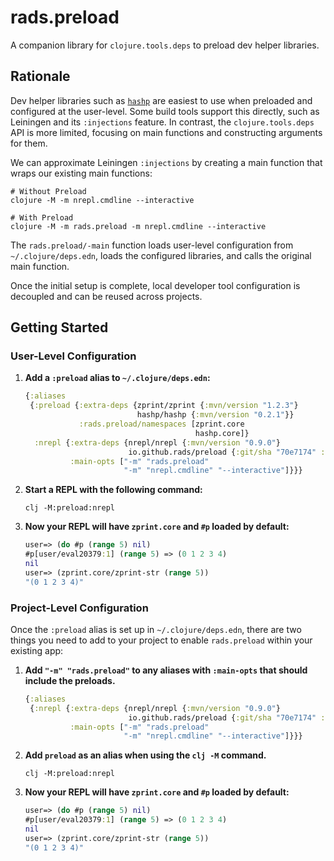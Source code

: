 # rads.preload

A companion library for `clojure.tools.deps` to preload dev helper libraries.

## Rationale

Dev helper libraries such as [`hashp`](https://github.com/weavejester/hashp) are easiest to use when preloaded and configured at the user-level. Some build tools support this directly, such as Leiningen and its `:injections` feature. In contrast, the `clojure.tools.deps` API is more limited, focusing on main functions and constructing arguments for them.

We can approximate Leiningen `:injections` by creating a main function that wraps our existing main functions:

```shell
# Without Preload
clojure -M -m nrepl.cmdline --interactive

# With Preload
clojure -M -m rads.preload -m nrepl.cmdline --interactive
```

The `rads.preload/-main` function loads user-level configuration from `~/.clojure/deps.edn`, loads the configured libraries, and calls the original main function.

Once the initial setup is complete, local developer tool configuration is decoupled and can be reused across projects.

## Getting Started

### User-Level Configuration

1. **Add a `:preload` alias to `~/.clojure/deps.edn`:**
    ```clojure
    {:aliases
     {:preload {:extra-deps {zprint/zprint {:mvn/version "1.2.3"}
                             hashp/hashp {:mvn/version "0.2.1"}}
                :rads.preload/namespaces [zprint.core
                                          hashp.core]}
      :nrepl {:extra-deps {nrepl/nrepl {:mvn/version "0.9.0"}
                           io.github.rads/preload {:git/sha "70e7174" :git/tag "v0.1.1"}}
              :main-opts ["-m" "rads.preload"
                          "-m" "nrepl.cmdline" "--interactive"]}}}
    ```

2. **Start a REPL with the following command:**
    ```shell
    clj -M:preload:nrepl
    ```

3. **Now your REPL will have `zprint.core` and `#p` loaded by default:**
    ```clojure
    user=> (do #p (range 5) nil)
    #p[user/eval20379:1] (range 5) => (0 1 2 3 4)
    nil
    user=> (zprint.core/zprint-str (range 5))
    "(0 1 2 3 4)"
    ```

### Project-Level Configuration

Once the `:preload` alias is set up in `~/.clojure/deps.edn`, there are two things you need to add to your project to enable `rads.preload` within your existing app:

1. **Add `"-m" "rads.preload"` to any aliases with `:main-opts` that should include the preloads.**
    ```clojure
    {:aliases
     {:nrepl {:extra-deps {nrepl/nrepl {:mvn/version "0.9.0"}
                           io.github.rads/preload {:git/sha "70e7174" :git/tag "v0.1.1"}}
              :main-opts ["-m" "rads.preload"
                          "-m" "nrepl.cmdline" "--interactive"]}}}
    ```

2. **Add `preload` as an alias when using the `clj -M` command.**
    ```shell
    clj -M:preload:nrepl
    ```

3. **Now your REPL will have `zprint.core` and `#p` loaded by default:**
    ```clojure
    user=> (do #p (range 5) nil)
    #p[user/eval20379:1] (range 5) => (0 1 2 3 4)
    nil
    user=> (zprint.core/zprint-str (range 5))
    "(0 1 2 3 4)"
    ```
